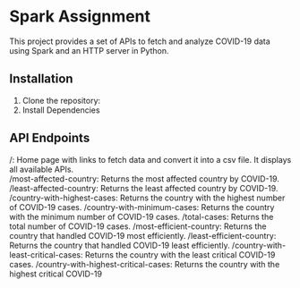 # Spark Assignment

This project provides a set of APIs to fetch and analyze COVID-19 data using Spark and an HTTP server in Python.

## Installation

1. Clone the repository:
2. Install Dependencies

## API Endpoints
/: Home page with links to fetch data and convert it into a csv file. It displays all available APIs. <br>
/most-affected-country: Returns the most affected country by COVID-19.
/least-affected-country: Returns the least affected country by COVID-19.
/country-with-highest-cases: Returns the country with the highest number of COVID-19 cases.
/country-with-minimum-cases: Returns the country with the minimum number of COVID-19 cases.
/total-cases: Returns the total number of COVID-19 cases.
/most-efficient-country: Returns the country that handled COVID-19 most efficiently.
/least-efficient-country: Returns the country that handled COVID-19 least efficiently.
/country-with-least-critical-cases: Returns the country with the least critical COVID-19 cases.
/country-with-highest-critical-cases: Returns the country with the highest critical COVID-19
